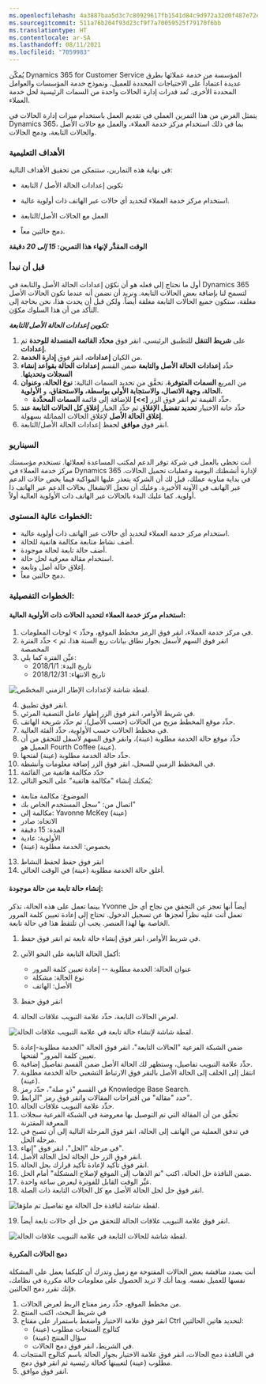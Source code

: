 ```yaml
---
ms.openlocfilehash: 4a3887baa5d3c7c80929617fb1541d84c9d972a32d0f487e72e79c04695403a1
ms.sourcegitcommit: 511a76b204f93d23cf9f7a70059525f79170f6bb
ms.translationtype: HT
ms.contentlocale: ar-SA
ms.lasthandoff: 08/11/2021
ms.locfileid: "7059983"
---
```

يُمكّن Dynamics 365 for Customer Service المؤسسة من خدمة عملائها بطرق عديدة اعتماداً على الاحتياجات المحددة للعميل، ونموذج خدمة المؤسسات والعوامل المحددة الأخرى. تُعد قدرات إدارة الحالات واحدة من السمات الرئيسية لحل خدمة العملاء.

يتمثل الغرض من هذا التمرين العملي في تقديم العمل باستخدام ميزات إدارة الحالات في Dynamics 365، بما في ذلك استخدام مركز خدمة العملاء، والعمل مع حالات الأصل والحالات التابعة، ودمج الحالات.

### <a name="learning-objectives"></a>الأهداف التعليمية

في نهاية هذه التمارين، ستتمكن من تحقيق الأهداف التالية:

-   تكوين إعدادات الحالة الأصل / التابعة

-   استخدام مركز خدمة العملاء لتحديد أي حالات عبر الهاتف ذات أولوية عالية.

-   العمل مع الحالات الأصل/التابعة

-   دمج حالتين معاً.

**الوقت المقدَّر لإنهاء هذا التمرين: *15 إلى 20* دقيقة**

### <a name="before-we-begin"></a>قبل أن نبدأ

أول ما نحتاج إلى فعله هو أن نكوّن إعدادات الحالة الأصل والتابعة في Dynamics 365 لتسمح لنا بإضافة بعض الحالات التابعة. ونريد أن نضمن أنه عندما تكون الحالات الأصل مغلقة، ستكون جميع الحالات التابعة مغلقة أيضاً. ولكن قبل أن يحدث هذا، نحن بحاجة إلى التأكد من أن هذا السلوك مكوّن.

***تكوين إعدادات الحالة الأصل/التابعة:***

1. على **شريط التنقل** للتطبيق الرئيسي، انقر فوق **محدّد القائمة المنسدلة للوحدة** ثم **إعدادات.**
2. من الكيان **إعدادات**، انقر فوق **إدارة الخدمة**.
3. حدِّد **إعدادات** **الحالة الأصل والتابعة** ضمن القسم **‏‫إعدادات الحالة بقواعد ‏‫إنشاء السجلات وتحديثها‬**. 
4. من المربع **السمات المتوفرة**، تحقَّق من تحديد السمات التالية: **نوع الحالة، وعنوان الحالة، وجهة الاتصال، والاستجابة الأولى بواسطة، والاستحقاق،** و **الأولوية.**
    - حدِّد القيمة ثم انقر فوق الزر **\[\>\>\]** للإضافة إلى قائمة **السمات المحدَّدة**.
5. حدِّد خانة الاختيار **تحديد تفضيل الإغلاق** ثم حدِّد الخيار **إغلاق كل الحالات التابعة عند إغلاق الحالة الأصل‬** لإغلاق الحالات المماثلة بسهولة.
6. انقر فوق **موافق** لحفظ إعدادات الحالة الأصل/التابعة.

### <a name="scenario"></a>السيناريو

أنت تحظى بالعمل في شركة توفر الدعم لمكتب المساعدة لعملائها. تستخدم مؤسستك مركز خدمة العملاء في Dynamics 365 لإدارة أنشطتك اليومية وعمليات تحميل الحالات. في بداية مناوبة عملك، قيل لك أن الشركة يتعذر عليها المواكبة فيما يخص حالات الدعم عبر الهاتف في الآونة الأخيرة. وعليك أن تجعل الانشغال بحالات الدعم عبر الهاتف ذا أولوية. كما عليك البدء بالحالات عبر الهاتف ذات الأولوية العالية أولاً.

### <a name="high-level-steps"></a>الخطوات عالية المستوى:

-   استخدام مركز خدمة العملاء لتحديد أي حالات عبر الهاتف ذات أولوية عالية.
-   أضف نشاط متابعة مكالمة هاتفية للحالة.
-   أضف حالة تابعة لحالة موجودة.
-   استخدام مقالة معرفية لحل حالة.
-   إغلاق حالة أصل وتابعة.
-   دمج حالتين معاً.

### <a name="detailed-steps"></a>الخطوات التفصيلية:

#### <a name="use-customer-service-hub-to-identify-high-priority-cases"></a>استخدام مركز خدمة العملاء لتحديد الحالات ذات الأولوية العالية:

1. في مركز خدمة العملاء، انقر فوق الرمز مخطط الموقع، وحدِّد > لوحات المعلومات.
2. انقر فوق السهم لأسفل بجوار نطاق بيانات ربع السنة هذا، ثم > حدِّد الفترة المخصصة
3. عيِّن الفترة كما يلي:
    - تاريخ البدء: 2018/1/1
    - تاريخ الانتهاء: 2018/12/31

![لقطة شاشة لإعدادات الإطار الزمني المخصَّص.](../media/CM-Unit7-1.png)

4. انقر فوق تطبيق.
5. في شريط الأوامر، انقر فوق الزر إظهار عامل التصفية المرئي.
6. حدِّد موقع المخطط ‏‫مزيج من الحالات (حسب الأصل)،‬ ثم حدّد شريحة الهاتف.
7. في مخطط الحالات حسب الأولوية، حدِّد الفئة العالية.
8. حدِّد موقع حالة الخدمة مطلوبة (عينة)، وانقر فوق السهم لأسفل للتحقق من أن العميل هو Fourth Coffee (عينة).
9. حدِّد حالة الخدمة مطلوبة (عينة) لفتحها.
10. في المخطط الزمني للسجل، انقر فوق الزر إضافة معلومات وأنشطة.
11. حدّد مكالمة هاتفية من القائمة
12. يُمكنك إنشاء "مكالمة هاتفية" على النحو التالي:

- الموضوع: مكالمة متابعة
- اتصال من: "سجل المستخدم الخاص بك"
- مكالمة إلى: Yavonne McKey (عينة)
- الاتجاه: صادر
- المدة: 15 دقيقة
- الأولوية: عادية
- بخصوص: الخدمة مطلوبة (عينة)

13. انقر فوق حفظ لحفظ النشاط
14. أغلق حالة الخدمة مطلوبة (عينة) في الوقت الحالي.

#### <a name="create-a-child-case-from-existing-case"></a>إنشاء حالة تابعة من حالة موجودة:

بينما تعمل على هذه الحالة، تذكر Yvonne أيضاً أنها تعجز عن التحقق من نجاح أي حل تعمل أنت عليه نظراً لعجزها عن تسجيل الدخول. تحتاج إلى إعادة تعيين كلمة المرور الخاصة بها لهذا العنصر. يجب أن تلتقط هذا في حالة تابعة.

1. في شريط الأوامر، انقر فوق إنشاء حالة تابعة ثم انقر فوق حفظ.
2. أكمل الحالة التابعة على النحو الآتي: 
    - عنوان الحالة: الخدمة مطلوبة -- إعادة تعيين كلمة المرور 
    - نوع الحالة: مشكلة 
    - الأصل: الهاتف

3. انقر فوق حفظ
4. لعرض الحالات التابعة، حدِّد علامة التبويب علاقات الحالة.

![لقطة شاشة لإنشاء حالة تابعة في علامة التبويب علاقات الحالة.](../media/CM-Unit7-5.png)

5. ضمن الشبكة الفرعية "الحالات التابعة"، انقر فوق الحالة "الخدمة مطلوبة-إعادة تعيين كلمة المرور" لفتحها.
6. حدِّد علامة التبويب تفاصيل، وستظهر لك الحالة الأصل ضمن القسم تفاصيل إضافية.
7. انتقل إلى الخلف إلى الحالة الأصل بالنقر فوق الارتباط التشعبي حالة الخدمة مطلوبة (عينة). 
8. في القسم "ذو صلة"، حدّد رمز Knowledge Base Search. 
9. حدد "مقالة" من اقتراحات المقالات وانقر فوق رمز "الرابط".
10. حدِّد علامة التبويب علاقات الحالة.
11. تحقَّق من أن المقالة التي تم التوصيل بها معروضة في الشبكة الفرعية سجلات المعرفة المقترنة
12. في تدفق العملية من الهاتف إلى الحالة، انقر فوق المرحلة التالية إلى أن تصبح في مرحلة الحل.
13. في مرحلة "الحل"، انقر فوق "إنهاء". 
14. انقر فوق الزر حل الحالة لحل الحالة الأصل. 
15. انقر فوق تأكيد لإعادة تأكيد قرارك بحل الحالة.
16. ضمن النافذة حل الحالة، اكتب "تم الذهاب إلى الموقع لإصلاح المشكلة" أمام الحل.
17.  غيِّر الوقت القابل للفوترة ليعرض ساعة واحدة.
18.  انقر فوق حل لحل الحالة الأصل مع كل الحالات التابعة ذات الصلة.


![لقطة شاشة لنافذة حل الحالة مع تفاصيل تم ملؤها.‬](../media/CM-Unit7-6.png)

19. انقر فوق علامة التبويب علاقات الحالة للتحقق من حل أي حالات تابعة أيضاً.

![لقطة شاشة للحالات التابعة في علامة التبويب علاقات الحالة.](../media/CM-Unit7-7.png)

#### <a name="merge-duplicate-cases"></a>دمج الحالات المكررة

أنت بصدد مناقشة بعض الحالات المفتوحة مع زميل وتدرك أن كليكما يعمل على المشكلة نفسها للعميل نفسه. وبما أنك لا تريد الحصول على معلومات حالة مكررة في نظامك، فإنك تقرر دمج الحالتين.

1. من مخطط الموقع، حدِّد رمز مفتاح الربط لعرض الحالات.
2. في شريط البحث، اكتب المنتج
3. انقر فوق علامة الاختيار واضغط باستمرار على مفتاح Ctrl لتحديد هاتين الحالتين:
    - كتالوج المنتجات مطلوب (عينة)
    - سؤال المنتج (عينة)
    - في الشريط، انقر فوق دمج الحالات.
5. في النافذة دمج الحالات، انقر فوق علامة الاختيار بجوار الحالة باسم كتالوج المنتجات مطلوب (عينة) لتعيينها كحالة رئيسية ثم انقر فوق دمج.
6. انقر فوق موافق.
